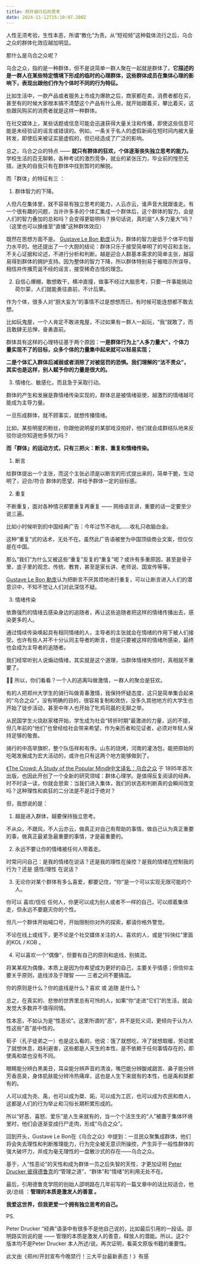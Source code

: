 ```yaml
---
title: 郑开骑行后的思考
date: 2024-11-12T15:10:07.200Z
---
```


人性无须考验，生性本恶，所谓“教化”为责。从“短视频”这种载体流行之后，乌合之众的群体化效应越加明显。

那什么是乌合之众呢？

乌合之众，指的是一种群体，但不是说简单一群人聚在一起就是群体了。**它描述的是一群人在某些特定情境下形成的临时的心理群体，这些群体成员在集体心理的影响下，表现出跟他们作为个体时不同的行为特征。**

比如生活中，一款产品或者服务上市成为爆款之后，商家都在卖，消费者都在买，甚至有的时候大家根本搞不清楚这个产品有什么用，就开始跟着买，攀比着买，这些跟风购买的消费者就是这样一种群体。

在社交媒体上，某些话题或信息可能会迅速获得大量关注和传播，即使这些信息可能是未经验证的谣言或错误的。例如，一条关于名人的虚假新闻在短时间内被大量转发，即使后来被证实是虚假的，但已经造成了广泛的影响。

总之，乌合之众的特点 —— **就只有群体的狂欢，个体逐渐丧失独立思考的能力。** 学校生活的百无聊赖，各种考试的激烈竞争，就业的紧张压力，毕业前的惶恐无措，迷失的自我只有在群体中找到暂时的解脱。

而「群体」的特征有三 ：

1. 群体智力的下降。

人但凡在集体里，就不容易有独立思考的能力，人云亦云，谁声音大就跟谁走。有一个很有趣的问题，当许许多多的个体汇集成一个群体后，这个群体的智力，会是人们的智力叠加的总和吗？会变得更聪明吗？换句话说，真的是“人多力量大”吗？（这里也可以换维至“直播”这种群体效应）

既然在思想方面不是。 [Gustave Le Bon 勒庞](https://en.wikipedia.org/wiki/Gustave_Le_Bon)认为，群体的智力是低于个体平均智力水平的。他还提出了一个大胆的结论：群体只乐于接受简单明了的号召和主张，不关心证据和论述，不进行分析和判断。越是迎合人群基本需求的简单主张，越容易得到群体的拥护支持。因为整体的智力下降，所以群体特别易于被暗示所误导，相信并传播荒诞不经的谣言，接受稀奇古怪的理念。

2. 自信心爆棚，敢想敢干，横冲直撞，做事不经过大脑思考，只要一件事能挑动荷尔蒙，人们就能勇往直前，不计后果。

作为个体，很多人对“胆大妄为”的事情不过是想想而已，有时候可能连想都不敢去想。

比如玩鬼屋，一个人肯定不敢进鬼屋，不过如果有一群人一起玩，“我”就敢了，而且敢肆无忌惮，奋勇直前。

群体具有这样的心理特征基于两个原因：**一是群体行为上“人多力量大”，个体力量实现不了的目标，众多个体的力量集中起来就可以轻易实现；**

**二是个体汇入群体后减弱或者消除了对被惩罚的恐惧。我们理解的“法不责众”，其实也是这样，别人赋予你的力量是很大的。**

3. 情绪化、敏感化，而且急于采取行动。

群体的产生和发展是靠情绪传染实现的，群体总是被情绪驱使，越激烈的情绪越可能成为主导力量。

一旦形成群体，就不顾事实，就想传播情绪。

比如，某些明星的粉丝，你跟他说明星的某部戏没拍好，他们就会成群结队地来反驳你说你知道他多努力吗？


**而「群体」的运动方式，只有三把火：断言、重复和情绪传染。**

1. 断言

给群体提出一个主张，而这个主张必须是以断言的形式提出来的，简单干脆，生动明了，迎合/符合 群体的愿望，并给予群体一定的目标感。

2. 重复

不断重复，面对各种情况都要重复再重复 —— 网络语言讲，重要的话一定要至少说三遍。

比如小时候听到的中国经典广告：今年过节不收礼……收礼只收脑白金。

这种“重复”式的话术，无处不在。虽然此广告语被誉为中国顶级商业文案，但仅仅是在中国。

那么“我们”为什么又被这些“重复”反复的“重复”呢？或许有多重原因，甚至是骨子里、底子里的观念、传统、教育，甚至是家长讲、老师说、国宣传等等。

 [Gustave Le Bon 勒庞](https://en.wikipedia.org/wiki/Gustave_Le_Bon)认为把断言不厌其烦地进行重复，可以让断言进入人们的潜意识中，不知不觉让人们对此深信不疑。

3. 情绪传染

依靠强烈的情绪去感染身边的追随者，再让这些追随者把这样的情绪传播出去，感染更多的人。

通过情续传染唤起具有相同情绪的人，主导者的主张就会在情绪的作用下被人们接受。也许有些人并不十分认同主导者的断言，但是只要被这样的情绪所感染，最终也会成为主导者的追随者。

我们经常听别人说煽动情绪，其实就是这个道理，当群体情绪失控时，真相就不重要了。

👨‍🌾 所以，你们看看？一个人的逃离叫做激情，一群人的聚合是狂欢。

有的人把郑州大学生的骑行叫做青春激情，我保持怀疑态度，这只是简单集合起来的“乌合之众”，没有明确的目的，很容易复制和效仿，没多久其他地方的大学生也开始了徒步活动，甚至中年人也开始了牝鸡司晨的无聊之举。

从民国学生火烧赵家楼开始，学生成为社会“转折时期”最激进的力量，远的不提，但几年前的“他们”也曾经给社会带来希望，作为亲历者和见证者，必须对年轻人保持足够的敬畏。

骑行的中高举旗帜，整个队伍祥和有序。山东的烧烤，河南的灌汤包，能把原始的吃喝发展成为宏大活动的，或许也只有这两个地方能够做到了。

[《The Crowd: A Study of the Popular Mind》中文译名：乌合之众](https://www.goodreads.com/book/show/573045.The_Crowd) 于 1895年首次出版，也因此开创了一个全新的研究领域：群体心理学。是值得反复阅读的经典，时不时读一读，你就会思索：当我们进入集体，我们的状态和判断真的会瞬间改变吗？这种理性和疯狂的二分法是不是过于绝对？

但，我想说的是：

1. 越是进入群体，越要保持独立思考。

不从众，不跟风，不人云亦云，做真正对自己有帮助的事情，做自己认为真正重要的事，做真正最紧急最重要的事情，才是最重要的。

2. 永远不要让你的情绪被任何人带着走。

时常问问自己：是我的情绪在说话？还是我的理性在操控？是我的情绪在控制我的行为？还是 感性/理性 在说话？

3. 无论你对某个群体有多么喜爱，都要记住，“你”是一个可以实现无限可能的个人。

你可以 喜欢/信任 任何人，你更可以成为别人或者不一样的自己，可以顺着集体走，但永远不要磨灭你的个性。

但凡一个群体开始喊口号，开始限制你对外的探索，都请你格外警觉。

不论在线上或线下，更不论是个社交媒体关注的人、喜欢的人，或是“抖快红”里面的KOL / KOB 。

4. 可以喜欢一个“偶像”，但要有自己的原则和底线，别搞混。

将某某视为偶像，本质上是因为你希望成为更好的自己，主要关乎情感；但信仰主要关乎原则，底线涉及于理智 —— 三者之间不要搞混。

你的原则是什么？你的底线是什么？喜欢 或 追随 是什么？

总之，在真实的、悲惨的世界里总有可怜的人，如果“你”走进“它们”的生活，就会发觉大多数并不值得同情。

性本恶，不如认为是“性恶论”。这里所谓的"恶”，并不是贬义词，更倾向于认为人性这些"恶”是中性的。

荀子（孔子徒弟之一）也是这么看的，他说：饿了就想吃，冷了就想取暖，劳动累了就想休息，趋利避害，这些都是人天生的本性，是不依赖于任何事情存在的，即使禹和桀也没有不同。

眼睛能分辨白黑美丑，耳朵能分辨声音的清浊，嘴巴能分辨酸咸甜苦、鼻子能分辨芳香恶臭，身体肌肤能分辨冷热痛痒，这也是人生下来就有的本性，也是禹和桀都有的。

人可以成为尧、禹，也可以成为桀、跖，可以成为工匠，也可以成为农民和商人，这都是人们的行为举止和习俗长期积累形成的。

所以“好恶、喜怒、爱乐”是人生来就有的，当一个个活生生的“人”被置于集体环境里时，他们会逐渐变成行尸走肉，形成“乌合之众”。

回到开头，Gustave Le Bon在《乌合之众》中提到：一旦民众聚集成群体，他们将会失去理性和判断推理能力，行为完全被无意识所操控，产生异于一般性群体的强大破坏力，并成为毫无理性的一盘散沙式的存在——乌合之众。

基于，人“性恶论”的天性和成为群体一员之后失智的天性，才更加证明 [Peter Drucker 彼得德鲁克](https://en.wikipedia.org/wiki/Peter_Drucker)的“管理之道”，“群体”和“情绪”的利用无处不在。

最后，引用德鲁克学院的创始人邵明路在几年前写的一篇文章中的话比较适合，他 说/总结 ：**管理的本质是激发人的善意 。**

**我爱这世界，但我更爱一个拥有独立思考的自己。**

PS.

Peter Drucker “经典”语录中有很多不是他自己说的，比如最后引用的一段话。邵明路实则说的是 —— 管理的本质是激发人的善意，释放人的潜能。所以，这2个版本均不是Peter Drucker 本人所述/说。再次证明，看英文原版书籍的重要性。

此文由《郑州/开封宣布今晚禁行！三大平台最新表态！》有感


